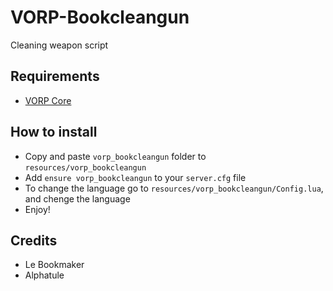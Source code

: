 # VORP-Bookcleangun
Cleaning weapon script

## Requirements
- [VORP Core](https://github.com/VORPCORE/VORP-Core/releases)

## How to install
* Copy and paste ```vorp_bookcleangun``` folder to ```resources/vorp_bookcleangun```
* Add ```ensure vorp_bookcleangun``` to your ```server.cfg``` file
* To change the language go to ```resources/vorp_bookcleangun/Config.lua```, and chenge the language 
* Enjoy!

## Credits
* Le Bookmaker 
* Alphatule


